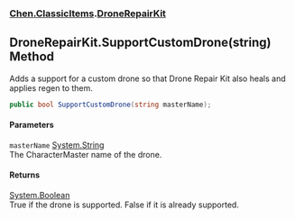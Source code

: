 
### [Chen.ClassicItems](./Chen-ClassicItems 'Chen.ClassicItems').[DroneRepairKit](./Chen-ClassicItems-DroneRepairKit 'Chen.ClassicItems.DroneRepairKit')

## DroneRepairKit.SupportCustomDrone(string) Method
Adds a support for a custom drone so that Drone Repair Kit also heals and applies regen to them.  
```csharp
public bool SupportCustomDrone(string masterName);
```

#### Parameters
<a name='Chen-ClassicItems-DroneRepairKit-SupportCustomDrone(string)-masterName'></a>
`masterName` [System.String](https://docs.microsoft.com/en-us/dotnet/api/System.String 'System.String')  
The CharacterMaster name of the drone.  
  

#### Returns
[System.Boolean](https://docs.microsoft.com/en-us/dotnet/api/System.Boolean 'System.Boolean')  
True if the drone is supported. False if it is already supported.  
